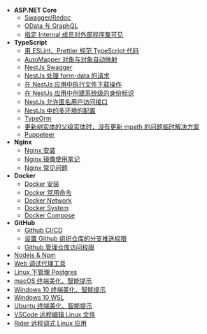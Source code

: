 - **ASP.NET Core**
  - [Swagger/Redoc](aspnetcore/swagger.md)
  - [OData 与 GraphQL](aspnetcore/odata-and-graphql.md)
  - [指定 Internal 成员对外部程序集可见](aspnetcore/assembly-visible-to-specified-assembly.md)
- **TypeScript**
  - [用 ESLint、Prettier 规范 TypeScript 代码](typescript/typescript-eslint-prettier.md)
  - [AutoMapper 对象与对象自动映射](typescript/typescript-automapper.md)
  - [NestJs Swagger](typescript/nestjs-swagger.md)
  - [NestJs 处理 form-data 的请求](typescript/nestjs-form-data.md)
  - [在 NestJs 应用中执行文件下载操作](typescript/nestjs-file-result.md)
  - [在 NestJs 应用中创建系统级的身份标识](typescript/nestjs-user-accessor.md)
  - [NestJs 允许匿名用户访问接口](typescript/nestjs-allow-anonymous.md.md)
  - [NestJs 中的多环境的配置](typescript/nestjs-env-p-d.md)
  - [TypeOrm](typescript/typeorm.md)
  - [更新树实体的父级实体时，没有更新 mpath 的问题临时解决方案](typescript/typeorm-mpath.md)
  - [Puppeteer](typescript/puppeteer.md)
- **Nginx**
  - [Nginx 安装](nginx/nginx-install.md)
  - [Nginx 镜像使用笔记](nginx/nginx-docker.md)
  - [Nginx 常见问题](nginx/nginx-q.md)
- **Docker**
  - [Docker 安装](docker/docker-install.md)
  - [Docker 常用命令](docker/docker.md)
  - [Docker Network](docker/docker-network.md)
  - [Docker System](docker/docker-system.md)
  - [Docker Compose](docker/docker-compose.md)
- **GitHub**
  - [Github CI/CD](github/github-ci.md)
  - [设置 Github 组织仓库的分支推送权限](github/github-branches-rule.md)
  - [Github 管理仓库访问权限](github/github-mamage-access.md)
- [Nodejs & Npm](npm.md)
- [Web 调试代理工具](whistle.md)
- [Linux 下管理 Postgres](manage-postgres-on-linux.md)
- [macOS 终端美化、智能提示](system/macos-zsh.md)
- [Windows 10 终端美化、智能提示](system/windows-terminal.md)
- [Windows 10 WSL](system/windows-wsl.md)
- [Ubuntu 终端美化、智能提示](system/ubuntu-zsh.md)
- [VSCode 远程编辑 Linux 文件](ides/vscode-remote-ssh.md)
- [Rider 远程调式 Linux 应用](ides/rider-remote-debug.md)
